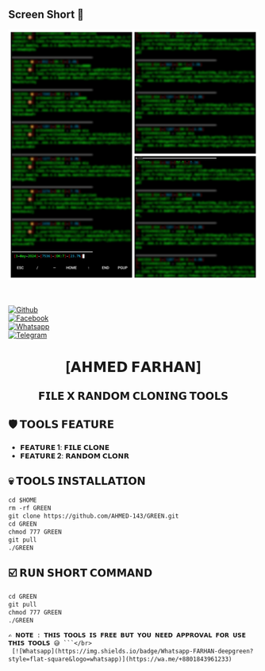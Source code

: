 ## Screen Short :black_heart:

<p align="center"><img src="Picsart_24-05-11_01-02-52-796.jpg"></p>


<b></b> </br> <br>[![Github](https://img.shields.io/badge/Github-AHMED.FARHAN-dimgray?style=flat-square&logo=github)](https://github.com/AHMED-143)<br> [![Facebook](https://img.shields.io/badge/Facebook-FARHAN-blue?style=flat-square&logo=facebook)](https://www.facebook.com/FarHan.YouR.FatHer.OkH)<br> [![Whatsapp](https://img.shields.io/badge/Whatsapp-FARHAN-deepgreen?style=flat-square&logo=whatsapp)](https://wa.me/+8801843961233)<br> [![Telegram](https://img.shields.io/badge/Telegram-T4R0X-deepgreen?style=flat-square&logo=telegram)](https://t.me/T4R0X)



<h1 align="center"> [𝗔𝗛𝗠𝗘𝗗 𝗙𝗔𝗥𝗛𝗔𝗡]</h1>

<h2 align="center"> 𝗙𝗜𝗟𝗘 𝗫 𝗥𝗔𝗡𝗗𝗢𝗠 𝗖𝗟𝗢𝗡𝗜𝗡𝗚 𝗧𝗢𝗢𝗟𝗦 </h2>


## :shield: 𝗧𝗢𝗢𝗟𝗦 𝗙𝗘𝗔𝗧𝗨𝗥𝗘 

- **𝗙𝗘𝗔𝗧𝗨𝗥𝗘 1**: 𝗙𝗜𝗟𝗘 𝗖𝗟𝗢𝗡𝗘
- **𝗙𝗘𝗔𝗧𝗨𝗥𝗘 2**: 𝗥𝗔𝗡𝗗𝗢𝗠 𝗖𝗟𝗢𝗡𝗥

## :skull: 𝗧𝗢𝗢𝗟𝗦 𝗜𝗡𝗦𝗧𝗔𝗟𝗟𝗔𝗧𝗜𝗢𝗡 
```
cd $HOME
rm -rf GREEN
git clone https://github.com/AHMED-143/GREEN.git
cd GREEN
chmod 777 GREEN
git pull
./GREEN
```
## :ballot_box_with_check: 𝗥𝗨𝗡 𝗦𝗛𝗢𝗥𝗧 𝗖𝗢𝗠𝗠𝗔𝗡𝗗 
```    
cd GREEN 
git pull
chmod 777 GREEN
./GREEN
```
```
✍️ 𝗡𝗢𝗧𝗘 : 𝗧𝗛𝗜𝗦 𝗧𝗢𝗢𝗟𝗦 𝗜𝗦 𝗙𝗥𝗘𝗘 𝗕𝗨𝗧 𝗬𝗢𝗨 𝗡𝗘𝗘𝗗 𝗔𝗣𝗣𝗥𝗢𝗩𝗔𝗟 𝗙𝗢𝗥 𝗨𝗦𝗘 𝗧𝗛𝗜𝗦 𝗧𝗢𝗢𝗟𝗦 😅 ```</br>
 [![Whatsapp](https://img.shields.io/badge/Whatsapp-FARHAN-deepgreen?style=flat-square&logo=whatsapp)](https://wa.me/+8801843961233)
